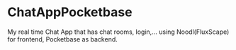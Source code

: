 # ChatAppPocketbase
My real time Chat App that has chat rooms, login,... using Noodl(FluxScape) for frontend, Pocketbase as backend.
